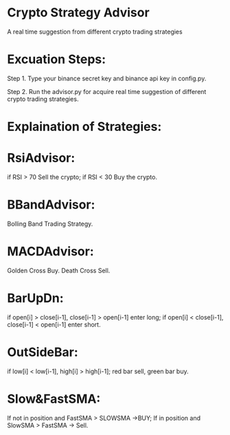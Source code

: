 # Crypto Strategy Advisor
A real time suggestion from different crypto trading strategies

# Excuation Steps:
Step 1. Type your binance secret key and binance api key in config.py.

Step 2. Run the advisor.py for acquire real time suggestion of different crypto trading strategies.

# Explaination of Strategies:

# RsiAdvisor: 
if RSI > 70 Sell the crypto;
if RSI < 30 Buy the crypto.

# BBandAdvisor: 

Bolling Band Trading Strategy.

# MACDAdvisor: 

Golden Cross Buy. Death Cross Sell.

# BarUpDn: 
if open[i] > close[i-1], close[i-1] > open[i-1] enter long;
if open[i] < close[i-1], close[i-1] < open[i-1] enter short.

# OutSideBar:
if low[i] < low[i-1], high[i] > high[i-1];
red bar sell, green bar buy.

# Slow&FastSMA:
If not in position and FastSMA > SLOWSMA ->BUY;
If in position and SlowSMA > FastSMA -> Sell.
